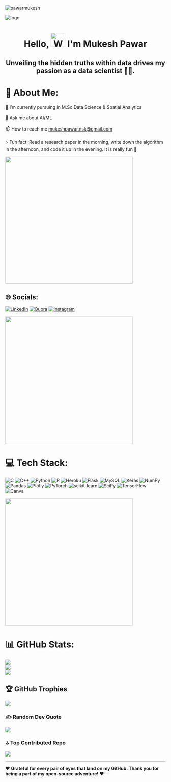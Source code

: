 <p align="left"> <img src="https://komarev.com/ghpvc/?username=pawarmukesh&label=Profile%20views&color=0e75b6&style=flat" alt="pawarmukesh" /> </p>

![logo](https://github.com/PawarMukesh/PawarMukesh/blob/mukesh/1626753867110.gif)
<h1 align="center"> Hello, <img src="https://raw.githubusercontent.com/nixin72/nixin72/master/wave.gif" 
         alt="Waving hand animated gif"
         height="45"
         width="45" /> I'm Mukesh Pawar

<h2 align="center"> 
         
Unveiling the hidden truths within data drives my passion as a data scientist 👩‍💻.</h2>

# 💫 About Me:
📝 I’m currently pursuing in M.Sc Data Science & Spatial Analytics<br><br>💬 Ask me about AI/ML<br><br>📫 How to reach me mukeshpawar.nsk@gmail.com<br><br>⚡ Fun fact :Read a research paper in the morning, write down the algorithm in the afternoon, and code it up in the evening. It is really fun 🙂

<img src="https://www.animatedimages.org/data/media/562/animated-line-image-0429.gif" width="400px">


## 🌐 Socials:
[![LinkedIn](https://img.shields.io/badge/LinkedIn-%230077B5.svg?logo=linkedin&logoColor=white)](https://www.linkedin.com/in/mukesh-pawar-0ba10114b/) [![Quora](https://img.shields.io/badge/Quora-%23B92B27.svg?logo=Quora&logoColor=white)](https://quora.com/profile/Mukesh-D-Pawar-1) 
[![Instagram](https://img.shields.io/badge/Instagram-%23E4405F.svg?logo=Instagram&logoColor=white)](https://instagram.com/_mukeshpawar_)

<img src="https://www.animatedimages.org/data/media/562/animated-line-image-0429.gif" width="400px">


# 💻 Tech Stack:
![C](https://img.shields.io/badge/c-%2300599C.svg?style=for-the-badge&logo=c&logoColor=white) ![C++](https://img.shields.io/badge/c++-%2300599C.svg?style=for-the-badge&logo=c%2B%2B&logoColor=white) ![Python](https://img.shields.io/badge/python-3670A0?style=for-the-badge&logo=python&logoColor=ffdd54) ![R](https://img.shields.io/badge/r-%23276DC3.svg?style=for-the-badge&logo=r&logoColor=white) ![Heroku](https://img.shields.io/badge/heroku-%23430098.svg?style=for-the-badge&logo=heroku&logoColor=white) ![Flask](https://img.shields.io/badge/flask-%23000.svg?style=for-the-badge&logo=flask&logoColor=white) ![MySQL](https://img.shields.io/badge/mysql-%2300f.svg?style=for-the-badge&logo=mysql&logoColor=white) ![Keras](https://img.shields.io/badge/Keras-%23D00000.svg?style=for-the-badge&logo=Keras&logoColor=white) ![NumPy](https://img.shields.io/badge/numpy-%23013243.svg?style=for-the-badge&logo=numpy&logoColor=white) ![Pandas](https://img.shields.io/badge/pandas-%23150458.svg?style=for-the-badge&logo=pandas&logoColor=white) ![Plotly](https://img.shields.io/badge/Plotly-%233F4F75.svg?style=for-the-badge&logo=plotly&logoColor=white) ![PyTorch](https://img.shields.io/badge/PyTorch-%23EE4C2C.svg?style=for-the-badge&logo=PyTorch&logoColor=white) ![scikit-learn](https://img.shields.io/badge/scikit--learn-%23F7931E.svg?style=for-the-badge&logo=scikit-learn&logoColor=white) ![SciPy](https://img.shields.io/badge/SciPy-%230C55A5.svg?style=for-the-badge&logo=scipy&logoColor=%white) ![TensorFlow](https://img.shields.io/badge/TensorFlow-%23FF6F00.svg?style=for-the-badge&logo=TensorFlow&logoColor=white) ![Canva](https://img.shields.io/badge/Canva-%2300C4CC.svg?style=for-the-badge&logo=Canva&logoColor=white)


<img src="https://www.animatedimages.org/data/media/562/animated-line-image-0429.gif" width="400px">




# 📊 GitHub Stats:
![](https://github-readme-stats.vercel.app/api?username=PawarMukesh&theme=gruvbox&hide_border=true&include_all_commits=true&count_private=true)<br/>
![](https://github-readme-streak-stats.herokuapp.com/?user=PawarMukesh&theme=gruvbox&hide_border=true)<br/>
![](https://github-readme-stats.vercel.app/api/top-langs/?username=PawarMukesh&theme=gruvbox&hide_border=true&include_all_commits=true&count_private=true&layout=compact)


## 🏆 GitHub Trophies
![](https://github-profile-trophy.vercel.app/?username=PawarMukesh&theme=onedark&no-frame=true&no-bg=false&margin-w=4)


### ✍️ Random Dev Quote
![](https://quotes-github-readme.vercel.app/api?type=horizontal&theme=radical)

### 🔝 Top Contributed Repo
![](https://github-contributor-stats.vercel.app/api?username=PawarMukesh&limit=5&theme=gruvbox&combine_all_yearly_contributions=true)

---


<!-- Proudly created with GPRM ( https://gprm.itsvg.in ) -->


  
<b>❤️ Grateful for every pair of eyes that land on my GitHub. Thank you for being a part of my open-source adventure! ❤️</b>
</div>

<!-- Proudly created with GPRM ( https://gprm.itsvg.in ) -->
